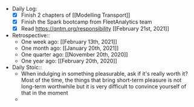 - Daily Log:
    - [x] Finish 2 chapters of [[Modelling Transport]]
    - [x] Finish the Spark bootcamp from FleetAnalytics team
    - [x] Read https://qntm.org/responsibility [[February 21st, 2021]]
- Retrospective::
    - One week ago: [[February 13th, 2021]]
    - One month ago: [[January 20th, 2021]]
    - One quarter ago: [[November 20th, 2020]]
    - One year ago: [[February 20th, 2020]]
- Daily Stoic::
    - When indulging in something pleasurable, ask if it's really worth it? Most of the time, the things that bring short-term pleasure is not long-term worthwhile but it is very difficult to convince yourself of that in the moment
    -
